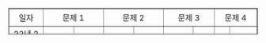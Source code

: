 <table style="border-collapse: collapse; width: 100%; height: 54px;" border="1" data-ke-align="alignLeft" data-ke-style="style14">
<tbody align ="center">
<tr style="height: 18px;">
<td style="width: 12.0349%; height: 36px;">일자</td>
<td style="width: 25.4651%; height: 18px;" colspan="2">문제 1</td>
<td style="width: 25%; height: 18px;" colspan="2">문제 2</td>
<td style="width: 21.2791%; height: 18px;" colspan="2">문제 3</td>
<td style="width: 16.2209%; height: 18px;" colspan="2">문제 4</td>
</tr>
<tr style="height: 18px;">
  <td style="width: 12.0349%; height: 18px;">
    22년 2주차</br>(01.02 ~ 01.08)
  </td>
  <td style="width: 12.9651%; height: 18px;">
    <a href="https://programmers.co.kr/learn/courses/30/lessons/1829" target='_blank' >카카오 컬리링북</a>
  </td>
  <td style="width: 12.5%; height: 18px;">
    <a href="https://cnu-jinseop.tistory.com/100?category=944632" target='_blank'>해설</a>
  </td>
  <td style="width: 12.5%; height: 18px;">
     <a href="https://www.acmicpc.net/problem/14888" target='_blank'>연산자 끼워넣기</a>
  </td>
  <td style="width: 12.5%; height: 18px;">
    <a href="https://cnu-jinseop.tistory.com/102?category=933359" target='_blank'>해설</a>
  </td>
  <td style="width: 12.5%; height: 18px;">
    ❌
  </td>
  <td style="width: 8.77907%; height: 18px;">
    ❌
  </td>
  <td style="width: 4.88372%; height: 18px;">
    ❌
  </td>
  <td style="width: 11.3372%; height: 18px;">
    ❌
  </td>
</tr>
<tr style="height: 18px;">
  <td style="width: 12.0349%; height: 18px;">
    22년 3주차 </br>(01.09 ~ 01.15)
  </td>
  <td style="width: 12.9651%; height: 18px;">
    <a href="https://www.acmicpc.net/problem/16197">두 동전</a>
  </td>
  <td style="width: 12.5%; height: 18px;">
    <a href="https://cnu-jinseop.tistory.com/106">해설</a>
  </td>
  <td style="width: 12.5%; height: 18px;">
  <a href="https://www.acmicpc.net/problem/4574">스도미노쿠</a>
  </td>
  <td style="width: 12.5%; height: 18px;">
   <a href="https://cnu-jinseop.tistory.com/108?category=933359">해설</a>
  </td>
  <td style="width: 12.5%; height: 18px;">
    <a href="https://programmers.co.kr/learn/courses/30/lessons/92334">신고결과 받기</a>
  </td>
  <td style="width: 8.77907%; height: 18px;">
    <a href="https://cnu-jinseop.tistory.com/109">해설</a>
  </td>
  <td style="width: 4.88372%; height: 18px;">
    <a href="https://programmers.co.kr/learn/courses/30/lessons/42888">오픈채팅방</a>
  </td>
  <td style="width: 11.3372%; height: 18px;">
    <a href="https://cnu-jinseop.tistory.com/110">해설</a>
  </td>

  <tr style="height: 18px;">
  <td style="width: 12.0349%; height: 18px;">
    22년 </br>3주차(01.16 ~ 01.22)
  </td>
  <td style="width: 12.9651%; height: 18px;">
    <a href="https://programmers.co.kr/learn/courses/30/lessons/1835">단체사진 찍기</a>
  </td>
  <td style="width: 12.5%; height: 18px;">
    <a href="https://cnu-jinseop.tistory.com/112">해설</a>
  </td>
  <td style="width: 12.5%; height: 18px;">
    <a href="https://programmers.co.kr/learn/courses/30/lessons/92341">주차요금 계산</a>
  </td>
  <td style="width: 12.5%; height: 18px;">
   <a href="https://cnu-jinseop.tistory.com/114">해설</a>
  </td>
  <td style="width: 12.5%; height: 18px;">
    <a href="https://programmers.co.kr/learn/courses/30/lessons/92335#">k진수에서 소수 개수 구하기</a>
  </td>
  <td style="width: 8.77907%; height: 18px;">
    <a href="https://cnu-jinseop.tistory.com/115">해설</a>
  </td>
  <td style="width: 4.88372%; height: 18px;">
    <a href="https://programmers.co.kr/learn/courses/30/lessons/92342">양궁대회</a>
  </td>
  <td style="width: 11.3372%; height: 18px;">
    <a href="https://cnu-jinseop.tistory.com/118">해설</a>
  </td>
</tr>

<tr style="height: 18px;">
  <td style="width: 12.0349%; height: 18px;">
    22년 </br>4주차(01.23 ~ 01.29)
  </td>
  <td style="width: 12.9651%; height: 18px;">
    <a href="https://programmers.co.kr/learn/courses/30/lessons/62048">멀쩡한 삼각형</a>
  </td>
  <td style="width: 12.5%; height: 18px;">
    <a href="https://cnu-jinseop.tistory.com/119">해설</a>
  </td>
  <td style="width: 12.5%; height: 18px;">
    <a href="https://programmers.co.kr/learn/courses/30/lessons/12899">124 나라의 숫자</a>
  </td>
  <td style="width: 12.5%; height: 18px;">
   <a href="https://cnu-jinseop.tistory.com/120">해설</a>
  </td>
  <td style="width: 12.5%; height: 18px;">
    <a href="https://programmers.co.kr/learn/courses/30/lessons/42586">기능 개발</a>
  </td>
  <td style="width: 8.77907%; height: 18px;">
    <a href="https://cnu-jinseop.tistory.com/121">해설</a>
  </td>
  <td style="width: 4.88372%; height: 18px;">
    <a href="https://programmers.co.kr/learn/courses/30/lessons/42626#">더 맵게</a>
  </td>
  <td style="width: 11.3372%; height: 18px;">
    <a href="https://cnu-jinseop.tistory.com/124">해설</a>
  </td>
</tr>


<tr style="height: 18px;">
  <td style="width: 12.0349%; height: 18px;">
    22년 </br>5주차(01.30 ~ 02.05)
  </td>
  <td style="width: 12.9651%; height: 18px;">
    <a href="https://programmers.co.kr/learn/courses/30/lessons/43165">타겟 넘버</a>
  </td>
  <td style="width: 12.5%; height: 18px;">
    <a href="https://cnu-jinseop.tistory.com/125">해설</a>
  </td>
  <td style="width: 12.5%; height: 18px;">
    <a href="https://programmers.co.kr/learn/courses/30/lessons/12973">짝지어 제거하기</a>
  </td>
  <td style="width: 12.5%; height: 18px;">
   <a href="https://cnu-jinseop.tistory.com/126">해설</a>
  </td>
  <td style="width: 12.5%; height: 18px;">
    <a href="https://programmers.co.kr/learn/courses/30/lessons/77485">행렬 테두리 회전하기</a>
  </td>
  <td style="width: 8.77907%; height: 18px;">
    <a href="https://cnu-jinseop.tistory.com/127">해설</a>
  </td>
  <td style="width: 4.88372%; height: 18px;">
    <a href="https://programmers.co.kr/learn/courses/30/lessons/72411">메뉴리뉴얼</a>
  </td>
  <td style="width: 11.3372%; height: 18px;">
    <a href="https://cnu-jinseop.tistory.com/129">해설</a>
  </td>
</tr>

<tr style="height: 18px;">
  <td style="width: 12.0349%; height: 18px;">
    22년 </br>6주차(02.06 ~ 02.12)
  </td>
  <td style="width: 12.9651%; height: 18px;">
    <a href="https://programmers.co.kr/learn/courses/30/lessons/60058">괄호 변환</a>
  </td>
  <td style="width: 12.5%; height: 18px;">
    <a href="https://cnu-jinseop.tistory.com/130">해설</a>
  </td>
  <td style="width: 12.5%; height: 18px;">
    <a href="https://programmers.co.kr/learn/courses/30/lessons/17677">뉴스 클러스터링</a>
  </td>
  <td style="width: 12.5%; height: 18px;">
   <a href="https://cnu-jinseop.tistory.com/131">해설</a>
  </td>
  <td style="width: 12.5%; height: 18px;">
    <a href="https://programmers.co.kr/learn/courses/30/lessons/81302">거리두기 확인하기</a>
  </td>
  <td style="width: 8.77907%; height: 18px;">
    <a href="https://cnu-jinseop.tistory.com/132">해설</a>
  </td>
  <td style="width: 4.88372%; height: 18px;">
    <a href="https://programmers.co.kr/learn/courses/30/lessons/67257">수식 최대화</a>
  </td>
  <td style="width: 11.3372%; height: 18px;">
    <a href="https://cnu-jinseop.tistory.com/133">해설</a>
  </td>
</tr>

<tr style="height: 18px;">
  <td style="width: 12.0349%; height: 18px;">
    22년 </br>7주차(02.13 ~ 02.19)
  </td>
  <td style="width: 12.9651%; height: 18px;">
    <a href="https://programmers.co.kr/learn/courses/30/lessons/64065">튜플</a>
  </td>
  <td style="width: 12.5%; height: 18px;">
    <a href="https://cnu-jinseop.tistory.com/135">해설</a>
  </td>
  <td style="width: 12.5%; height: 18px;">
    <a href="https://programmers.co.kr/learn/courses/30/lessons/42587">프린터</a>
  </td>
  <td style="width: 12.5%; height: 18px;">
   <a href="https://cnu-jinseop.tistory.com/137">해설</a>
  </td>
  <td style="width: 12.5%; height: 18px;">
    <a href="https://programmers.co.kr/learn/courses/30/lessons/42746">가장 큰 수</a>
  </td>
  <td style="width: 8.77907%; height: 18px;">
    <a href="https://cnu-jinseop.tistory.com/138">해설</a>
  </td>
  <td style="width: 4.88372%; height: 18px;">
    <a href="https://programmers.co.kr/learn/courses/30/lessons/42839">소수찾기</a>
  </td>
  <td style="width: 11.3372%; height: 18px;">
    <a href="https://cnu-jinseop.tistory.com/139">해설</a>
  </td>
</tr>

<tr style="height: 18px;">
  <td style="width: 12.0349%; height: 18px;">
    22년 </br>8주차(02.20 ~ 02.26)
  </td>
  <td style="width: 12.9651%; height: 18px;">
    <a href="https://programmers.co.kr/learn/courses/30/lessons/42860">조이스틱</a>
  </td>
  <td style="width: 12.5%; height: 18px;">
    <a href="https://cnu-jinseop.tistory.com/140">해설</a>
  </td>
  <td style="width: 12.5%; height: 18px;">
    <a href="https://cnu-jinseop.tistory.com/142">게임 맵 최단거리</a>
  </td>
  <td style="width: 12.5%; height: 18px;">
   <a href="https://cnu-jinseop.tistory.com/142">해설</a>
  </td>
  <td style="width: 12.5%; height: 18px;">
    <a href=""></a>
  </td>
  <td style="width: 8.77907%; height: 18px;">
    <a href="">해설</a>
  </td>
  <td style="width: 4.88372%; height: 18px;">
    <a href=""></a>
  </td>
  <td style="width: 11.3372%; height: 18px;">
    <a href="">해설</a>
  </td>
</tr>


</tbody>
</table>
